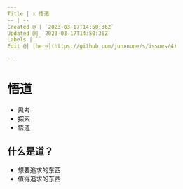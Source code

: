 ```yaml
---
Title | x 悟道
-- | --
Created @ | `2023-03-17T14:50:36Z`
Updated @| `2023-03-17T14:50:36Z`
Labels | ``
Edit @| [here](https://github.com/junxnone/s/issues/4)

---
```

# 悟道
- 思考
- 探索
- 悟道

## 什么是道？
- 想要追求的东西
- 值得追求的东西
